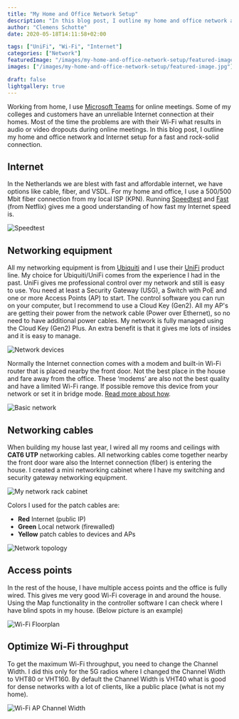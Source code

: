 ```yaml
---
title: "My Home and Office Network Setup"
description: "In this blog post, I outline my home and office network and Internet setup for a fast and rock-solid connection."
author: "Clemens Schotte"
date: 2020-05-18T14:11:58+02:00

tags: ["UniFi", "Wi-Fi", "Internet"]
categories: ["Network"]
featuredImage: "/images/my-home-and-office-network-setup/featured-image.jpg"
images: ["/images/my-home-and-office-network-setup/featured-image.jpg"]

draft: false
lightgallery: true
---
```


Working from home, I use [Microsoft Teams](https://teams.microsoft.com/) for online meetings. Some of my colleges and customers have an unreliable Internet connection at their homes. Most of the time the problems are with their Wi-Fi what results in audio or video dropouts during online meetings. In this blog post, I outline my home and office network and Internet setup for a fast and rock-solid connection.

## Internet

In the Netherlands we are blest with fast and affordable internet, we have options like cable, fiber, and VSDL. For my home and office, I use a 500/500 Mbit fiber connection from my local ISP (KPN). Running [Speedtest](https://www.speedtest.net/) and [Fast](https://fast.com/) (from Netflix) gives me a good understanding of how fast my Internet speed is.

![Speedtest](/images/my-home-and-office-network-setup/UniFi_speedtest.png)

## Networking equipment

All my networking equipment is from [Ubiquiti](https://www.ui.com/) and I use their [UniFi](https://www.ui.com/products/#unifi) product line. My choice  for Ubiquiti/UniFi comes from the experience I had in the past. UniFi gives me professional control over my network and still is easy to use. You need at least a Security Gateway (USG), a Switch with PoE and one or more Access Points (AP) to start. The control software you can run on your computer, but I recommend to use a Cloud Key (Gen2). All my AP's are getting their power from the network cable (Power over Ethernet), so no need to have additional power cables. My network is fully managed using the Cloud Key (Gen2) Plus. An extra benefit is that it gives me lots of insides and it is easy to manage.

![Network devices](/images/my-home-and-office-network-setup/UniFi_network_devices.png)

Normally the Internet connection comes with a modem and built-in Wi-Fi router that is placed nearby the front door. Not the best place in the house and fare away from the office. These ‘modems’ are also not the best quality and have a limited Wi-Fi range. If possible remove this device from your network or set it in bridge mode. [Read more about how](/blog/kpn-fiber-connection-with-ubiquiti-usg-iptv-and-ipv6/).

![Basic network](/images/my-home-and-office-network-setup/UniFi_basic_network.png)

## Networking cables

When building my house last year, I wired all my rooms and ceilings with **CAT6 UTP** networking cables. All networking cables come together nearby the front door ware also the Internet connection (fiber) is entering the house. I created a mini networking cabinet where I have my switching and security gateway networking equipment.

![My network rack cabinet](/images/my-home-and-office-network-setup/UniFi_network_rack_cabinet.jpg)

Colors I used for the patch cables are:
- **Red** Internet (public IP)
- **Green** Local network (firewalled)
- **Yellow** patch cables to devices and APs

![Network topology](/images/my-home-and-office-network-setup/UniFi_network_topology.png)

## Access points

In the rest of the house, I have multiple access points and the office is fully wired. This gives me very good Wi-Fi coverage in and around the house. Using the Map functionality in the controller software I can check where I have blind spots in my house. (Below picture is an example)

![Wi-Fi Floorplan](/images/my-home-and-office-network-setup/UniFi_floorplan.png)

## Optimize Wi-Fi throughput

To get the maximum Wi-Fi throughput, you need to change the Channel Width. I did this only for the 5G radios where I changed the Channel Width to VHT80 or VHT160. By default the Channel Width is VHT40 what is good for dense networks with a lot of clients, like a public place (what is not my home).

![Wi-Fi AP Channel Width](/images/my-home-and-office-network-setup/UniFi_AP_ChannelWidth.png)